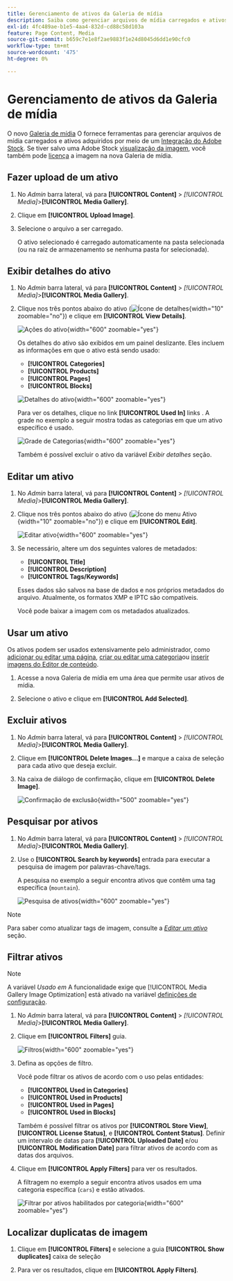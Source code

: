 ```yaml
---
title: Gerenciamento de ativos da Galeria de mídia
description: Saiba como gerenciar arquivos de mídia carregados e ativos adquiridos por meio de uma integração com o Adobe Stock.
exl-id: 4fc489ae-b1e5-4aa4-832d-cd88c58d103a
feature: Page Content, Media
source-git-commit: b659c7e1e8f2ae9883f1e24d8045d6dd1e90cfc0
workflow-type: tm+mt
source-wordcount: '475'
ht-degree: 0%

---
```


# Gerenciamento de ativos da Galeria de mídia

O novo [Galeria de mídia](media-gallery.md) O fornece ferramentas para gerenciar arquivos de mídia carregados e ativos adquiridos por meio de um [Integração do Adobe Stock](adobe-stock.md). Se tiver salvo uma Adobe Stock [visualização da imagem](adobe-stock-save-preview.md), você também pode [licença](adobe-stock-license-image.md) a imagem na nova Galeria de mídia.

## Fazer upload de um ativo

1. No _Admin_ barra lateral, vá para **[!UICONTROL Content]** > _[!UICONTROL Media]_>**[!UICONTROL Media Gallery]**.

1. Clique em **[!UICONTROL Upload Image]**.

1. Selecione o arquivo a ser carregado.

   O ativo selecionado é carregado automaticamente na pasta selecionada (ou na raiz de armazenamento se nenhuma pasta for selecionada).

## Exibir detalhes do ativo

1. No _Admin_ barra lateral, vá para **[!UICONTROL Content]** > _[!UICONTROL Media]_>**[!UICONTROL Media Gallery]**.

1. Clique nos três pontos abaixo do ativo (![Ícone de detalhes](./assets/media-gallery-asset-menu-icon.png){width="10" zoomable="no"}) e clique em **[!UICONTROL View Details]**.

   ![Ações do ativo](./assets/media-gallery-asset-actions.png){width="600" zoomable="yes"}

   Os detalhes do ativo são exibidos em um painel deslizante. Eles incluem as informações em que o ativo está sendo usado:

   - **[!UICONTROL Categories]**
   - **[!UICONTROL Products]**
   - **[!UICONTROL Pages]**
   - **[!UICONTROL Blocks]**

   ![Detalhes do ativo](./assets/media-gallery-asset-details.png){width="600" zoomable="yes"}

   Para ver os detalhes, clique no link **[!UICONTROL Used In]** links . A grade no exemplo a seguir mostra todas as categorias em que um ativo específico é usado.

   ![Grade de Categorias](./assets/media-gallery-asset-categories.png){width="600" zoomable="yes"}

   Também é possível excluir o ativo da variável _Exibir detalhes_ seção.

## Editar um ativo

1. No _Admin_ barra lateral, vá para **[!UICONTROL Content]** > _[!UICONTROL Media]_>**[!UICONTROL Media Gallery]**.

1. Clique nos três pontos abaixo do ativo (![Ícone do menu Ativo](./assets/media-gallery-asset-menu-icon.png){width="10" zoomable="no"}) e clique em **[!UICONTROL Edit]**.

   ![Editar ativo](./assets/media-gallery-edit-asset.png){width="600" zoomable="yes"}

1. Se necessário, altere um dos seguintes valores de metadados:

   - **[!UICONTROL Title]**
   - **[!UICONTROL Description]**
   - **[!UICONTROL Tags/Keywords]**

   Esses dados são salvos na base de dados e nos próprios metadados do arquivo. Atualmente, os formatos XMP e IPTC são compatíveis.

   Você pode baixar a imagem com os metadados atualizados.

## Usar um ativo

Os ativos podem ser usados extensivamente pelo administrador, como [adicionar ou editar uma página](page-add.md), [criar ou editar uma categoria](../catalog/category-create.md)ou [inserir imagens do Editor de conteúdo](editor-insert-image.md).

1. Acesse a nova Galeria de mídia em uma área que permite usar ativos de mídia.

1. Selecione o ativo e clique em **[!UICONTROL Add Selected]**.

## Excluir ativos

1. No _Admin_ barra lateral, vá para **[!UICONTROL Content]** > _[!UICONTROL Media]_>**[!UICONTROL Media Gallery]**.

1. Clique em **[!UICONTROL Delete Images...]** e marque a caixa de seleção para cada ativo que deseja excluir.

1. Na caixa de diálogo de confirmação, clique em **[!UICONTROL Delete Image]**.

   ![Confirmação de exclusão](./assets/media-gallery-bulk-delete-confirm.png){width="500" zoomable="yes"}

## Pesquisar por ativos

1. No _Admin_ barra lateral, vá para **[!UICONTROL Content]** > _[!UICONTROL Media]_>**[!UICONTROL Media Gallery]**.

1. Use o **[!UICONTROL Search by keywords]** entrada para executar a pesquisa de imagem por palavras-chave/tags.

   A pesquisa no exemplo a seguir encontra ativos que contêm uma tag específica (`mountain`).

   ![Pesquisa de ativos](./assets/media-gallery-asset-search.png){width="600" zoomable="yes"}

>[!NOTE]
>
>Para saber como atualizar tags de imagem, consulte a _[Editar um ativo](#edit-an-asset)_ seção.

## Filtrar ativos

>[!NOTE]
>
>A variável _Usado em_ A funcionalidade exige que [!UICONTROL Media Gallery Image Optimization] está ativado na variável [definições de configuração](media-gallery-image-optimization.md).

1. No _Admin_ barra lateral, vá para **[!UICONTROL Content]** > _[!UICONTROL Media]_>**[!UICONTROL Media Gallery]**.

1. Clique em **[!UICONTROL Filters]** guia.

   ![Filtros](./assets/media-gallery-filters.png){width="600" zoomable="yes"}

1. Defina as opções de filtro.

   Você pode filtrar os ativos de acordo com o uso pelas entidades:

   - **[!UICONTROL Used in Categories]**
   - **[!UICONTROL Used in Products]**
   - **[!UICONTROL Used in Pages]**
   - **[!UICONTROL Used in Blocks]**

   Também é possível filtrar os ativos por **[!UICONTROL Store View]**, **[!UICONTROL License Status]**, e **[!UICONTROL Content Status]**. Definir um intervalo de datas para **[!UICONTROL Uploaded Date]** e/ou **[!UICONTROL Modification Date]** para filtrar ativos de acordo com as datas dos arquivos.

1. Clique em **[!UICONTROL Apply Filters]** para ver os resultados.

   A filtragem no exemplo a seguir encontra ativos usados em uma categoria específica (`cars`) e estão ativados.

   ![Filtrar por ativos habilitados por categoria](./assets/media-gallery-filter-by-category.png){width="600" zoomable="yes"}

## Localizar duplicatas de imagem

1. Clique em **[!UICONTROL Filters]** e selecione a guia **[!UICONTROL Show duplicates]** caixa de seleção

1. Para ver os resultados, clique em **[!UICONTROL Apply Filters]**.
